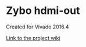 # Zybo hdmi-out <!-- Replace this line with the project name -->
Created for Vivado 2016.4

[Link to the project wiki](https://reference.digilentinc.com/doku.php)

